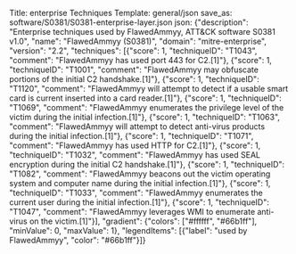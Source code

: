 Title: enterprise Techniques
Template: general/json
save_as: software/S0381/S0381-enterprise-layer.json
json: {"description": "Enterprise techniques used by FlawedAmmyy, ATT&CK software S0381 v1.0", "name": "FlawedAmmyy (S0381)", "domain": "mitre-enterprise", "version": "2.2", "techniques": [{"score": 1, "techniqueID": "T1043", "comment": "FlawedAmmyy has used port 443 for C2.[1]"}, {"score": 1, "techniqueID": "T1001", "comment": "FlawedAmmyy may obfuscate portions of the initial C2 handshake.[1]"}, {"score": 1, "techniqueID": "T1120", "comment": "FlawedAmmyy will attempt to detect if a usable smart card is current inserted into a card reader.[1]"}, {"score": 1, "techniqueID": "T1069", "comment": "FlawedAmmyy enumerates the privilege level of the victim during the initial infection.[1]"}, {"score": 1, "techniqueID": "T1063", "comment": "FlawedAmmyy will attempt to detect anti-virus products during the initial infection.[1]"}, {"score": 1, "techniqueID": "T1071", "comment": "FlawedAmmyy has used HTTP for C2.[1]"}, {"score": 1, "techniqueID": "T1032", "comment": "FlawedAmmyy has used SEAL encryption during the initial C2 handshake.[1]"}, {"score": 1, "techniqueID": "T1082", "comment": "FlawedAmmyy beacons out the victim operating system and computer name during the initial infection.[1]"}, {"score": 1, "techniqueID": "T1033", "comment": "FlawedAmmyy enumerates the current user during the initial infection.[1]"}, {"score": 1, "techniqueID": "T1047", "comment": "FlawedAmmyy leverages WMI to enumerate anti-virus on the victim.[1]"}], "gradient": {"colors": ["#ffffff", "#66b1ff"], "minValue": 0, "maxValue": 1}, "legendItems": [{"label": "used by FlawedAmmyy", "color": "#66b1ff"}]}